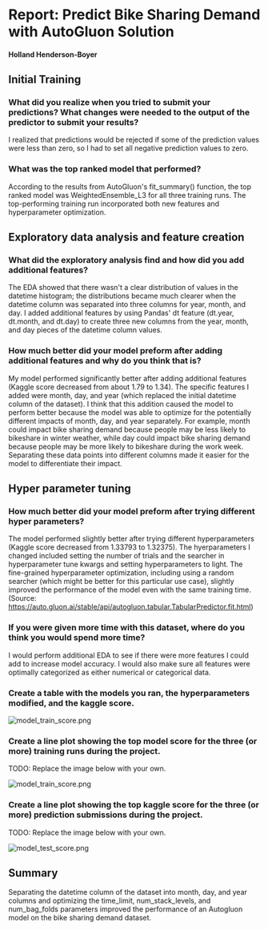 # Report: Predict Bike Sharing Demand with AutoGluon Solution
#### Holland Henderson-Boyer

## Initial Training
### What did you realize when you tried to submit your predictions? What changes were needed to the output of the predictor to submit your results?
I realized that predictions would be rejected if some of the prediction values were less than zero, so I had to set all negative prediction values to zero.

### What was the top ranked model that performed?
According to the results from AutoGluon's fit_summary() function, the top ranked model was WeightedEnsemble_L3 for all three training runs. The top-performing training run incorporated both new features and hyperparameter optimization.

## Exploratory data analysis and feature creation
### What did the exploratory analysis find and how did you add additional features?
The EDA showed that there wasn't a clear distribution of values in the datetime histogram; the distributions became much clearer when the datetime column was separated into three columns for year, month, and day. I added additional features by using Pandas' dt feature (dt.year, dt.month, and dt.day) to create three new columns from the year, month, and day pieces of the datetime column values.

### How much better did your model preform after adding additional features and why do you think that is?
My model performed significantly better after adding additional features (Kaggle score decreased from about 1.79 to 1.34). The specific features I added were month, day, and year (which replaced the initial datetime column of the dataset). I think that this addition caused the model to perform better because the model was able to optimize for the potentially different impacts of month, day, and year separately. For example, month could impact bike sharing demand because people may be less likely to bikeshare in winter weather, while day could impact bike sharing demand because people may be more likely to bikeshare during the work week. Separating these data points into different columns made it easier for the model to differentiate their impact.

## Hyper parameter tuning
### How much better did your model preform after trying different hyper parameters?
The model performed slightly better after trying different hyperparameters (Kaggle score decreased from 1.33793 to 1.32375). The hyerparameters I changed included setting the number of trials and the searcher in hyperparameter tune kwargs and setting hyperparameters to light. The fine-grained hyperparameter optimization, including using a random searcher (which might be better for this particular use case), slightly improved the performance of the model even with the same training time.
(Source: https://auto.gluon.ai/stable/api/autogluon.tabular.TabularPredictor.fit.html) 

### If you were given more time with this dataset, where do you think you would spend more time?
I would perform additional EDA to see if there were more features I could add to increase model accuracy. I would also make sure all features were optimally categorized as either numerical or categorical data.

### Create a table with the models you ran, the hyperparameters modified, and the kaggle score.
![model_train_score.png](img/udacity_table_2.png)

### Create a line plot showing the top model score for the three (or more) training runs during the project.

TODO: Replace the image below with your own.

![model_train_score.png](img/model_train_score.png)

### Create a line plot showing the top kaggle score for the three (or more) prediction submissions during the project.

TODO: Replace the image below with your own.

![model_test_score.png](img/model_test_score.png)

## Summary
Separating the datetime column of the dataset into month, day, and year columns and optimizing the time_limit, num_stack_levels, and num_bag_folds parameters improved the performance of an Autogluon model on the bike sharing demand dataset.
